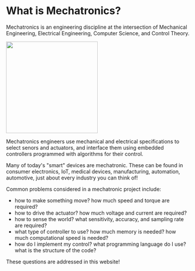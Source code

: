 # What is Mechatronics?

Mechatronics is an engineering discipline at the intersection of Mechanical Engineering, Electrical Engineering, Computer Science, and Control Theory.  

<img src="https://github.com/ndm736/mechatronics/tree/main/src/images/mechatronics.svg" width="250">

Mechatronics engineers use mechanical and electrical specifications to select senors and actuators, and interface them using embedded controllers programmed with algorithms for their control.  

Many of today's "smart" devices are mechatronic. These can be found in consumer electronics, IoT, medical devices, manufacturing, automation, automotive, just about every industry you can think of!  

Common problems considered in a mechatronic project include:
* how to make something move? how much speed and torque are required?
* how to drive the actuator? how much voltage and current are required?
* how to sense the world? what sensitivity, accuracy, and sampling rate are required?
* what type of controller to use? how much memory is needed? how much computational speed is needed?
* how do I implement my control? what programming language do I use? what is the structure of the code?

These questions are addressed in this website!